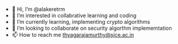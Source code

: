 - 👋 Hi, I’m @alakeretrm
- 👀 I’m interested in collabrative learning and coding
- 🌱 I’m currently learning, implementing crypto algorithms
- 💞️ I’m looking to collaborate on security algorthm implememtation
- 📫 How to reach me thyagarajamurthy@sjce.ac.in

<!---
alakeretrm/alakeretrm is a ✨ special ✨ repository because its `README.md` (this file) appears on your GitHub profile.
You can click the Preview link to take a look at your changes.
--->
